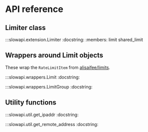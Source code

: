 # API reference

## Limiter class

:::slowapi.extension.Limiter
    :docstring:
    :members: limit shared_limit

## Wrappers around Limit objects

These wrap the `RateLimitItem` from [alisaifee/limits](limits.readthedocs.io/).

:::slowapi.wrappers.Limit
    :docstring:

:::slowapi.wrappers.LimitGroup
    :docstring:

## Utility functions

:::slowapi.util.get_ipaddr
    :docstring:

:::slowapi.util.get_remote_address
    :docstring:
